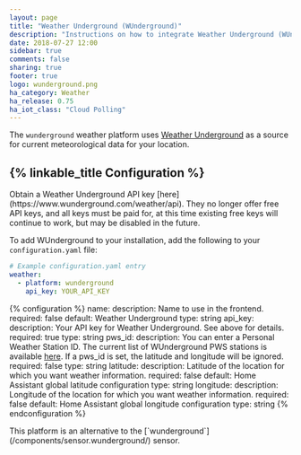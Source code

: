 ```yaml
---
layout: page
title: "Weather Underground (WUnderground)"
description: "Instructions on how to integrate Weather Underground (WUnderground) within Home Assistant."
date: 2018-07-27 12:00
sidebar: true
comments: false
sharing: true
footer: true
logo: wunderground.png
ha_category: Weather
ha_release: 0.75
ha_iot_class: "Cloud Polling"
---
```


The `wunderground` weather platform uses [Weather Underground](http://www.wunderground.com/) as a source for current meteorological data for your location.

## {% linkable_title Configuration %}

<p class='note warning'>
Obtain a Weather Underground API key [here](https://www.wunderground.com/weather/api). They no longer offer free API keys, and all keys must be paid for, at this time existing free keys will continue to work, but may be disabled in the future.
</p>

To add WUnderground to your installation, add the following to your `configuration.yaml` file:

```yaml
# Example configuration.yaml entry
weather:
  - platform: wunderground
    api_key: YOUR_API_KEY
```

{% configuration %}
name:
  description:  Name to use in the frontend.
  required: false 
  default: Weather Underground
  type: string
api_key:
  description: Your API key for Weather Underground. See above for details.
  required: true 
  type: string
pws_id:
  description: You can enter a Personal Weather Station ID. The current list of WUnderground PWS stations is available [here](https://www.wunderground.com/weatherstation/ListStations.asp). If a pws_id is set, the latitude and longitude will be ignored.
  required: false 
  type: string
latitude:
  description: Latitude of the location for which you want weather information.
  required: false 
  default: Home Assistant global latitude configuration 
  type: string
longitude:
  description: Longitude of the location for which you want weather information.
  required: false 
  default: Home Assistant global longitude configuration 
  type: string
{% endconfiguration %}

<p class='note'>
This platform is an alternative to the [`wunderground`](/components/sensor.wunderground/) sensor. 
</p>
